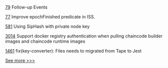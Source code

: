 
[79](https://github.com/hyperledger-labs/mirbft/issues/79) Follow-up Events

[77](https://github.com/hyperledger-labs/mirbft/issues/77) Improve epochFinished predicate in ISS.

[581](https://github.com/hyperledger-labs/solang/issues/581) Using SipHash with private node key

[3014](https://github.com/hyperledger/fabric/issues/3014) Support docker registry authentication when pulling chaincode builder images and chaincode runtime images

[1461](https://github.com/hyperledger/cactus/issues/1461) fix(key-converter): Files needs to migrated from Tape to Jest


[See more >>>](https://start-here.hyperledger.org/issues)

